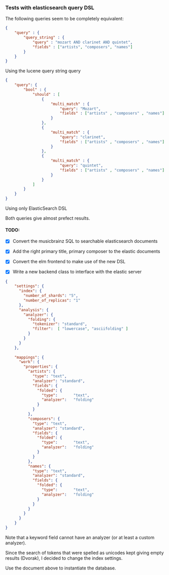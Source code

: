### Tests with elasticsearch query DSL 
The following queries seem to be completely equivalent:

```json
{
    "query" : { 
        "query_string" : { 
            "query" : "mozart AND clarinet AND quintet",
            "fields" : ["artists", "composers", "names"]
        }
    } 
}
```
Using the lucene query string query

```json
{
	"query": {
		"bool" : {
			"should" : [
				{
					"multi_match" : {
						"query": "Mozart",
						"fields" : ["artists" , "composers" , "names"]
					}
				},
				{
					"multi_match" : {
						"query": "clarinet",
						"fields" : ["artists" , "composers" , "names"]
					}
				},
				{
					"multi_match" : {
						"query": "quintet",
						"fields" : ["artists" , "composers" , "names"]
					}
				}
			]
		}
	}
}
```
Using only ElasticSearch DSL

Both queries give almost prefect results.

#### TODO: 
- [x] Convert the musicbrainz SQL to searchable elasticsearch documents
- [x] Add the right primary title, primary composer to the elastic documents
- [x] Convert the elm frontend to make use of the new DSL
- [x] Write a new backend class to interface with the elastic server



```json
{    
	"settings": {
      "index": {
        "number_of_shards": "5",
        "number_of_replicas": "1"
      },
      "analysis": {
        "analyzer": {
          "folding": {
            "tokenizer": "standard",
            "filter":  [ "lowercase", "asciifolding" ]
          }
        }
      }
    },
	
	"mappings": {
      "work": {
        "properties": {
          "artists": {
            "type": "text",
            "analyzer": "standard",
		    "fields": {
			  "folded": { 
			    "type":       "text",
			    "analyzer":   "folding"
			  }
		    }
          },
          "composers": {
            "type": "text",
            "analyzer": "standard",
		    "fields": {
			  "folded": { 
			    "type":       "text",
			    "analyzer":   "folding"
			  }
		    }
          },
          "names": {
            "type": "text",
            "analyzer": "standard",
		    "fields": {
			  "folded": { 
			    "type":       "text",
			    "analyzer":   "folding"
			  }
		    }
          }
        }
      }
    }
}
```
Note that a keyword field cannot have an analyzer (or at least a custom analyzer).

Since the search of tokens that were spelled as unicodes kept giving empty results (Dvorak), I decided to change the 
index settings.

Use the document  above to instantiate the database. 